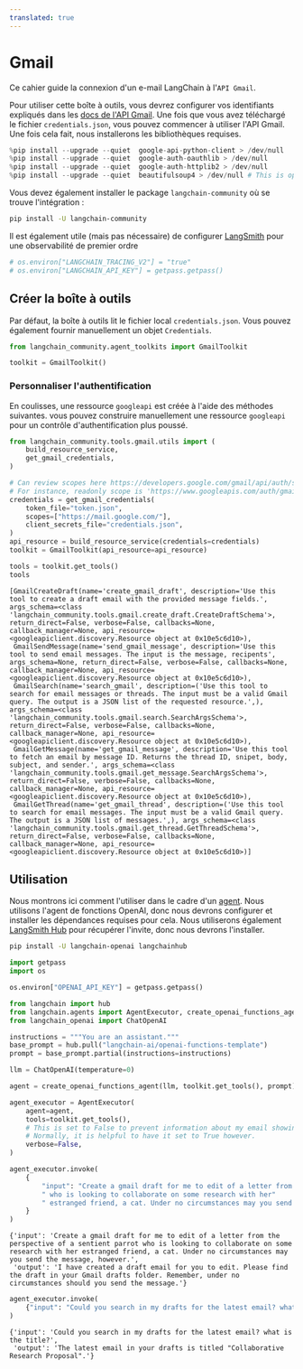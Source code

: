 ```yaml
---
translated: true
---
```


# Gmail

Ce cahier guide la connexion d'un e-mail LangChain à l'`API Gmail`.

Pour utiliser cette boîte à outils, vous devrez configurer vos identifiants expliqués dans les [docs de l'API Gmail](https://developers.google.com/gmail/api/quickstart/python#authorize_credentials_for_a_desktop_application). Une fois que vous avez téléchargé le fichier `credentials.json`, vous pouvez commencer à utiliser l'API Gmail. Une fois cela fait, nous installerons les bibliothèques requises.

```python
%pip install --upgrade --quiet  google-api-python-client > /dev/null
%pip install --upgrade --quiet  google-auth-oauthlib > /dev/null
%pip install --upgrade --quiet  google-auth-httplib2 > /dev/null
%pip install --upgrade --quiet  beautifulsoup4 > /dev/null # This is optional but is useful for parsing HTML messages
```

Vous devez également installer le package `langchain-community` où se trouve l'intégration :

```bash
pip install -U langchain-community
```

Il est également utile (mais pas nécessaire) de configurer [LangSmith](https://smith.langchain.com/) pour une observabilité de premier ordre

```python
# os.environ["LANGCHAIN_TRACING_V2"] = "true"
# os.environ["LANGCHAIN_API_KEY"] = getpass.getpass()
```

## Créer la boîte à outils

Par défaut, la boîte à outils lit le fichier local `credentials.json`. Vous pouvez également fournir manuellement un objet `Credentials`.

```python
from langchain_community.agent_toolkits import GmailToolkit

toolkit = GmailToolkit()
```

### Personnaliser l'authentification

En coulisses, une ressource `googleapi` est créée à l'aide des méthodes suivantes.
vous pouvez construire manuellement une ressource `googleapi` pour un contrôle d'authentification plus poussé.

```python
from langchain_community.tools.gmail.utils import (
    build_resource_service,
    get_gmail_credentials,
)

# Can review scopes here https://developers.google.com/gmail/api/auth/scopes
# For instance, readonly scope is 'https://www.googleapis.com/auth/gmail.readonly'
credentials = get_gmail_credentials(
    token_file="token.json",
    scopes=["https://mail.google.com/"],
    client_secrets_file="credentials.json",
)
api_resource = build_resource_service(credentials=credentials)
toolkit = GmailToolkit(api_resource=api_resource)
```

```python
tools = toolkit.get_tools()
tools
```

```output
[GmailCreateDraft(name='create_gmail_draft', description='Use this tool to create a draft email with the provided message fields.', args_schema=<class 'langchain_community.tools.gmail.create_draft.CreateDraftSchema'>, return_direct=False, verbose=False, callbacks=None, callback_manager=None, api_resource=<googleapiclient.discovery.Resource object at 0x10e5c6d10>),
 GmailSendMessage(name='send_gmail_message', description='Use this tool to send email messages. The input is the message, recipents', args_schema=None, return_direct=False, verbose=False, callbacks=None, callback_manager=None, api_resource=<googleapiclient.discovery.Resource object at 0x10e5c6d10>),
 GmailSearch(name='search_gmail', description=('Use this tool to search for email messages or threads. The input must be a valid Gmail query. The output is a JSON list of the requested resource.',), args_schema=<class 'langchain_community.tools.gmail.search.SearchArgsSchema'>, return_direct=False, verbose=False, callbacks=None, callback_manager=None, api_resource=<googleapiclient.discovery.Resource object at 0x10e5c6d10>),
 GmailGetMessage(name='get_gmail_message', description='Use this tool to fetch an email by message ID. Returns the thread ID, snipet, body, subject, and sender.', args_schema=<class 'langchain_community.tools.gmail.get_message.SearchArgsSchema'>, return_direct=False, verbose=False, callbacks=None, callback_manager=None, api_resource=<googleapiclient.discovery.Resource object at 0x10e5c6d10>),
 GmailGetThread(name='get_gmail_thread', description=('Use this tool to search for email messages. The input must be a valid Gmail query. The output is a JSON list of messages.',), args_schema=<class 'langchain_community.tools.gmail.get_thread.GetThreadSchema'>, return_direct=False, verbose=False, callbacks=None, callback_manager=None, api_resource=<googleapiclient.discovery.Resource object at 0x10e5c6d10>)]
```

## Utilisation

Nous montrons ici comment l'utiliser dans le cadre d'un [agent](/docs/modules/agents). Nous utilisons l'agent de fonctions OpenAI, donc nous devrons configurer et installer les dépendances requises pour cela. Nous utiliserons également [LangSmith Hub](https://smith.langchain.com/hub) pour récupérer l'invite, donc nous devrons l'installer.

```bash
pip install -U langchain-openai langchainhub
```

```python
import getpass
import os

os.environ["OPENAI_API_KEY"] = getpass.getpass()
```

```python
from langchain import hub
from langchain.agents import AgentExecutor, create_openai_functions_agent
from langchain_openai import ChatOpenAI
```

```python
instructions = """You are an assistant."""
base_prompt = hub.pull("langchain-ai/openai-functions-template")
prompt = base_prompt.partial(instructions=instructions)
```

```python
llm = ChatOpenAI(temperature=0)
```

```python
agent = create_openai_functions_agent(llm, toolkit.get_tools(), prompt)
```

```python
agent_executor = AgentExecutor(
    agent=agent,
    tools=toolkit.get_tools(),
    # This is set to False to prevent information about my email showing up on the screen
    # Normally, it is helpful to have it set to True however.
    verbose=False,
)
```

```python
agent_executor.invoke(
    {
        "input": "Create a gmail draft for me to edit of a letter from the perspective of a sentient parrot"
        " who is looking to collaborate on some research with her"
        " estranged friend, a cat. Under no circumstances may you send the message, however."
    }
)
```

```output
{'input': 'Create a gmail draft for me to edit of a letter from the perspective of a sentient parrot who is looking to collaborate on some research with her estranged friend, a cat. Under no circumstances may you send the message, however.',
 'output': 'I have created a draft email for you to edit. Please find the draft in your Gmail drafts folder. Remember, under no circumstances should you send the message.'}
```

```python
agent_executor.invoke(
    {"input": "Could you search in my drafts for the latest email? what is the title?"}
)
```

```output
{'input': 'Could you search in my drafts for the latest email? what is the title?',
 'output': 'The latest email in your drafts is titled "Collaborative Research Proposal".'}
```
